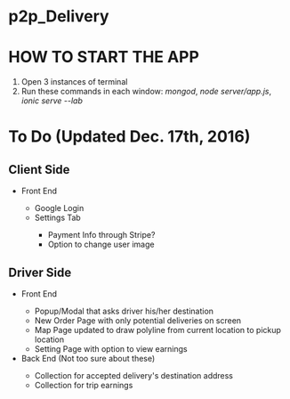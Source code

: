 # p2p_Delivery

<h1>HOW TO START THE APP</h1>
<ol>
  <li>Open 3 instances of terminal</li>
  <li>Run these commands in each window: <i>mongod</i>, <i>node server/app.js</i>, <i>ionic serve --lab</i></li>
</ol>
<h1>To Do (Updated Dec. 17th, 2016)</h1>
<h2>Client Side</h2>
<ul>
  <li>Front End</li>
  <ul>
    <li>Google Login</li>
    <li>Settings Tab</li>
    <ul>
      <li>Payment Info through Stripe?</li>
      <li>Option to change user image</li>
    </ul>
  </ul>
</ul>
<h2>Driver Side</h2>
<ul>
  <li>Front End</li>
    <ul>
      <li>Popup/Modal that asks driver his/her destination</li>
      <li>New Order Page with only potential deliveries on screen</li>
      <li>Map Page updated to draw polyline from current location to pickup location</li>
      <li>Setting Page with option to view earnings</li>
    </ul>
  <li>Back End (Not too sure about these)</li>
    <ul>
      <li>Collection for accepted delivery's destination address</li>
      <li>Collection for trip earnings</li>
    </ul>
</ul>
